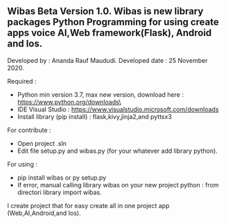Wibas
Beta Version 1.0.
Wibas is new library packages Python Programming for using create apps voice AI,Web framework(Flask), Android and Ios.
----------------------------------------------------------------------------------------------------------------------------------------------------------------------------------------------------------------------------------------------------------------
Developed by : Ananda Rauf Maududi.
Developed date : 25 November 2020.

Required : 
- Python min version 3.7, max new version, download here : https://www.python.org/downloads\
- IDE Visual Studio : https://www.visualstudio.microsoft.com/downloads
- Install library (pip install) : flask,kivy,jinja2,and pyttsx3

For contribute : 

- Open project .sln
- Edit file setup.py and wibas.py (for your whatever add library python).

For using : 

- pip install wibas or py setup.py
- If error, manual calling library wibas on your new project python : from directori library import wibas.

I create project that for easy create all in one project app (Web,AI,Android,and Ios). 


